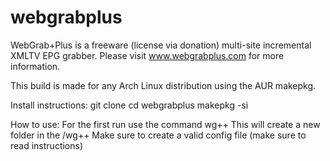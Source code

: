 # webgrabplus
WebGrab+Plus is a freeware (license via donation) multi-site incremental XMLTV EPG grabber.
Please visit www.webgrabplus.com for more information.

This build is made for any Arch Linux distribution using the AUR makepkg.

Install instructions:
git clone <git address>
cd webgrabplus
makepkg -si

How to use:
For the first run use the command wg++
This will create a new folder in the <home dir>/wg++
Make sure to create a valid config file (make sure to read instructions)
